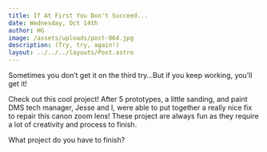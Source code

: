 ```yaml
---
title: If At First You Don't Succeed...
date: Wednesday, Oct 14th
author: HG
image: /assets/uploads/post-064.jpg
description: (Try, try, again!)
layout: ../../../layouts/Post.astro
---
```


Sometimes you don’t get it on the third try...But if you keep working, you’ll get it!

Check out this cool project! After 5 prototypes, a little sanding, and paint DMS tech manager, Jesse and I, were able to put together a really nice fix to repair this canon zoom lens! These project are always fun as they require a lot of creativity and process to finish.

What project do you have to finish?
